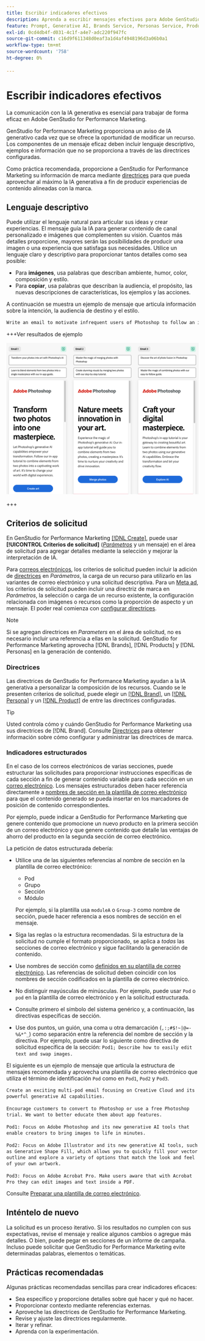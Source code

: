 ```yaml
---
title: Escribir indicadores efectivos
description: Aprenda a escribir mensajes efectivos para Adobe GenStudio for Performance Marketing.
feature: Prompt, Generative AI, Brands Service, Personas Service, Products Service, Guidelines
exl-id: 0cd4db4f-d031-4c1f-a4e7-adc220f947fc
source-git-commit: c16d9f611348d0eaf3a1d4af4948196d3a06b0a1
workflow-type: tm+mt
source-wordcount: '758'
ht-degree: 0%

---
```


# Escribir indicadores efectivos

La comunicación con la IA generativa es esencial para trabajar de forma eficaz en Adobe GenStudio for Performance Marketing.

GenStudio for Performance Marketing proporciona un aviso de IA generativo cada vez que se ofrece la oportunidad de modificar un recurso. Los componentes de un mensaje eficaz deben incluir lenguaje descriptivo, ejemplos e información que no se proporciona a través de las directrices configuradas.

Como práctica recomendada, proporcione a GenStudio for Performance Marketing su información de marca mediante [directrices](/help/user-guide/guidelines/overview.md) para que pueda aprovechar al máximo la IA generativa a fin de producir experiencias de contenido alineadas con la marca.

## Lenguaje descriptivo

Puede utilizar el lenguaje natural para articular sus ideas y crear experiencias. El mensaje guía la IA para generar contenido de canal personalizado e imágenes que complementen su visión. Cuantos más detalles proporcione, mayores serán las posibilidades de producir una imagen o una experiencia que satisfaga sus necesidades. Utilice un lenguaje claro y descriptivo para proporcionar tantos detalles como sea posible:

- Para **imágenes**, usa palabras que describan ambiente, humor, color, composición y estilo.
- Para **copiar**, usa palabras que describan la audiencia, el propósito, las nuevas descripciones de características, los ejemplos y las acciones.

A continuación se muestra un ejemplo de mensaje que articula información sobre la intención, la audiencia de destino y el estilo.

```bash
Write an email to motivate infrequent users of Photoshop to follow an in-app tutorial that teaches them to combine elements of two photos into a beautiful work of art. Highlight the generative AI capabilities of Photoshop and use references to natural imagery.
```

+++Ver resultados de ejemplo

![tres correos electrónicos generados](/help/assets/sample-email.png)

+++

## Criterios de solicitud

En GenStudio for Performance Marketing [[!DNL Create]](/help/user-guide/create/overview.md), puede usar **[!UICONTROL Criterios de solicitud]** ([_Parámetros_](/help/user-guide/create/overview.md#parameters) y un mensaje) en el área de solicitud para agregar detalles mediante la selección y mejorar la interpretación de IA.

Para [correos electrónicos](/help/user-guide/create/email-experiences.md), los criterios de solicitud pueden incluir la adición de [directrices](/help/user-guide/guidelines/overview.md) en _Parámetros_, la carga de un recurso para utilizarlo en las variantes de correo electrónico y una solicitud descriptiva. Para un [Meta ad](/help/tutorials/create-meta-ad.md), los criterios de solicitud pueden incluir una directriz de marca en _Parámetros_, la selección o carga de un recurso existente, la configuración relacionada con imágenes o recursos como la proporción de aspecto y un mensaje. El poder real comienza con [configurar directrices](/help/user-guide/guidelines/add-guidelines.md).

>[!NOTE]
>
>Si se agregan directrices en _Parameters_ en el área de solicitud, no es necesario incluir una referencia a ellas en la solicitud. GenStudio for Performance Marketing aprovecha [!DNL Brands], [!DNL Products] y [!DNL Personas] en la generación de contenido.

### Directrices

Las directrices de GenStudio for Performance Marketing ayudan a la IA generativa a personalizar la composición de los recursos. Cuando se le presenten criterios de solicitud, puede elegir un [[!DNL Brand]](/help/user-guide/guidelines/brands.md), un [[!DNL Persona]](/help/user-guide/guidelines/personas.md) y un [[!DNL Product]](/help/user-guide/guidelines/products.md) de entre las directrices configuradas.

>[!TIP]
>
>Usted controla cómo y cuándo GenStudio for Performance Marketing usa sus directrices de [!DNL Brand]. Consulte [Directrices](/help/user-guide/guidelines/overview.md) para obtener información sobre cómo configurar y administrar las directrices de marca.

### Indicadores estructurados

En el caso de los correos electrónicos de varias secciones, puede estructurar las solicitudes para proporcionar instrucciones específicas de cada sección a fin de generar contenido variable para cada sección en un [correo electrónico](/help/user-guide/create/email-experiences.md). Los mensajes estructurados deben hacer referencia directamente a [nombres de sección en la plantilla de correo electrónico](/help/user-guide/content/email-template.md#multi-section-emails) para que el contenido generado se pueda insertar en los marcadores de posición de contenido correspondientes.

Por ejemplo, puede indicar a GenStudio for Performance Marketing que genere contenido que promocione un nuevo producto en la primera sección de un correo electrónico y que genere contenido que detalle las ventajas de ahorro del producto en la segunda sección de correo electrónico.

La petición de datos estructurada debería:

- Utilice una de las siguientes referencias al nombre de sección en la plantilla de correo electrónico:
   - Pod
   - Grupo
   - Sección
   - Módulo

  Por ejemplo, si la plantilla usa `moduleA` o `Group-3` como nombre de sección, puede hacer referencia a esos nombres de sección en el mensaje.

- Siga las reglas o la estructura recomendadas. Si la estructura de la solicitud no cumple el formato proporcionado, se aplica a *todas* las secciones de correo electrónico y sigue facilitando la generación de contenido.
- Use nombres de sección como [definidos en su plantilla de correo electrónico](/help/user-guide/content/email-template.md#code-an-email-template). Las referencias de solicitud deben coincidir con los nombres de sección codificados en la plantilla de correo electrónico.
- No distinguir mayúsculas de minúsculas. Por ejemplo, puede usar `Pod` o `pod` en la plantilla de correo electrónico y en la solicitud estructurada.
- Consulte primero el símbolo del sistema genérico y, a continuación, las directivas específicas de sección.
- Use dos puntos, un guión, una coma u otra demarcación (`,:;#$!~|@=-%&*^_`) como separación entre la referencia del nombre de sección y la directiva. Por ejemplo, puede usar lo siguiente como directiva de solicitud específica de la sección: `Pod1; Describe how to easily edit text and swap images.`

El siguiente es un ejemplo de mensaje que articula la estructura de mensajes recomendada y aprovecha una plantilla de correo electrónico que utiliza el término de identificación `Pod` como en `Pod1`, `Pod2` y `Pod3`.

```properties
Create an exciting multi-pod email focusing on Creative Cloud and its powerful generative AI capabilities.

Encourage customers to convert to Photoshop or use a free Photoshop trial. We want to better educate them about app features.

Pod1: Focus on Adobe Photoshop and its new generative AI tools that enable creators to bring images to life in minutes.

Pod2: Focus on Adobe Illustrator and its new generative AI tools, such as Generative Shape Fill, which allows you to quickly fill your vector outline and explore a variety of options that match the look and feel of your own artwork.

Pod3: Focus on Adobe Acrobat Pro. Make users aware that with Acrobat Pro they can edit images and text inside a PDF.
```

Consulte [Preparar una plantilla de correo electrónico](/help/user-guide/content/email-template.md#code-an-email-template).

## Inténtelo de nuevo

La solicitud es un proceso iterativo. Si los resultados no cumplen con sus expectativas, revise el mensaje y realice algunos cambios o agregue más detalles. O bien, puede pegar en secciones de un informe de campaña. Incluso puede solicitar que GenStudio for Performance Marketing evite determinadas palabras, elementos o temáticas.

## Prácticas recomendadas

Algunas prácticas recomendadas sencillas para crear indicadores eficaces:

- Sea específico y proporcione detalles sobre qué hacer y qué no hacer.
- Proporcionar contexto mediante referencias externas.
- Aproveche las directrices de GenStudio for Performance Marketing.
- Revise y ajuste las directrices regularmente.
- Iterar y refinar.
- Aprenda con la experimentación.
